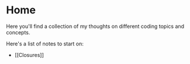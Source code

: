# Home

Here you'll find a collection of my thoughts on different coding topics and concepts. 

Here's a list of notes to start on:

- [[Closures]]